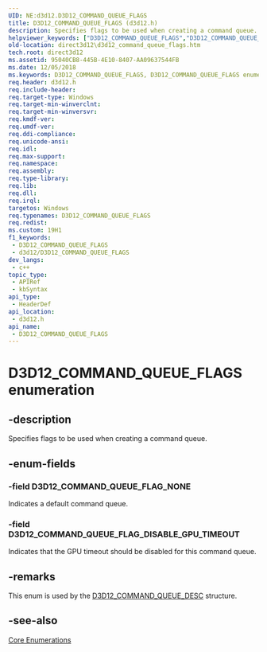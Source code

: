 ```yaml
---
UID: NE:d3d12.D3D12_COMMAND_QUEUE_FLAGS
title: D3D12_COMMAND_QUEUE_FLAGS (d3d12.h)
description: Specifies flags to be used when creating a command queue.
helpviewer_keywords: ["D3D12_COMMAND_QUEUE_FLAGS","D3D12_COMMAND_QUEUE_FLAGS enumeration","D3D12_COMMAND_QUEUE_FLAG_DISABLE_GPU_TIMEOUT","D3D12_COMMAND_QUEUE_FLAG_NONE","d3d12/D3D12_COMMAND_QUEUE_FLAGS","d3d12/D3D12_COMMAND_QUEUE_FLAG_DISABLE_GPU_TIMEOUT","d3d12/D3D12_COMMAND_QUEUE_FLAG_NONE","direct3d12.d3d12_command_queue_flags"]
old-location: direct3d12\d3d12_command_queue_flags.htm
tech.root: direct3d12
ms.assetid: 95040CB8-445B-4E10-8407-AA09637544FB
ms.date: 12/05/2018
ms.keywords: D3D12_COMMAND_QUEUE_FLAGS, D3D12_COMMAND_QUEUE_FLAGS enumeration, D3D12_COMMAND_QUEUE_FLAG_DISABLE_GPU_TIMEOUT, D3D12_COMMAND_QUEUE_FLAG_NONE, d3d12/D3D12_COMMAND_QUEUE_FLAGS, d3d12/D3D12_COMMAND_QUEUE_FLAG_DISABLE_GPU_TIMEOUT, d3d12/D3D12_COMMAND_QUEUE_FLAG_NONE, direct3d12.d3d12_command_queue_flags
req.header: d3d12.h
req.include-header: 
req.target-type: Windows
req.target-min-winverclnt: 
req.target-min-winversvr: 
req.kmdf-ver: 
req.umdf-ver: 
req.ddi-compliance: 
req.unicode-ansi: 
req.idl: 
req.max-support: 
req.namespace: 
req.assembly: 
req.type-library: 
req.lib: 
req.dll: 
req.irql: 
targetos: Windows
req.typenames: D3D12_COMMAND_QUEUE_FLAGS
req.redist: 
ms.custom: 19H1
f1_keywords:
 - D3D12_COMMAND_QUEUE_FLAGS
 - d3d12/D3D12_COMMAND_QUEUE_FLAGS
dev_langs:
 - c++
topic_type:
 - APIRef
 - kbSyntax
api_type:
 - HeaderDef
api_location:
 - d3d12.h
api_name:
 - D3D12_COMMAND_QUEUE_FLAGS
---
```


# D3D12_COMMAND_QUEUE_FLAGS enumeration


## -description

Specifies flags to be used when creating a command queue.

## -enum-fields

### -field D3D12_COMMAND_QUEUE_FLAG_NONE

Indicates a default command queue.

### -field D3D12_COMMAND_QUEUE_FLAG_DISABLE_GPU_TIMEOUT

Indicates that the GPU timeout should be disabled for this command queue.

## -remarks

This enum is used by the <a href="https://docs.microsoft.com/windows/desktop/api/d3d12/ns-d3d12-d3d12_command_queue_desc">D3D12_COMMAND_QUEUE_DESC</a> structure.

## -see-also

<a href="https://docs.microsoft.com/windows/desktop/direct3d12/direct3d-12-enumerations">Core Enumerations</a>

